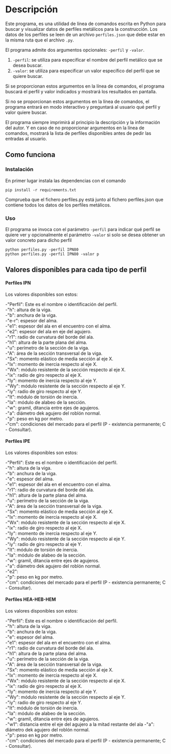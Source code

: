 # Descripción
Este programa, es una utilidad de línea de comandos escrita en Python para buscar y visualizar datos de perfiles metálicos para la construcción. Los datos de los perfiles se leen de un archivo `perfiles.json` que debe estar en la misma ruta que el archivo `.py`.

El programa admite dos argumentos opcionales: `-perfil` y `-valor`.  

1. `-perfil`: se utiliza para especificar el nombre del perfil metálico que se desea buscar.
2. `-valor`: se utiliza para especificar un valor específico del perfil que se quiere buscar.

Si se proporcionan estos argumentos en la línea de comandos, el programa buscará el perfil y valor indicados y mostrará los resultados en pantalla.

Si no se proporcionan estos argumentos en la línea de comandos, el programa entrará en modo interactivo y preguntará al usuario qué perfil y valor quiere buscar.

El programa siempre imprimirá al principio la descripción y la información del autor. Y en caso de no proporcionar argumentos en la línea de comandos, mostrará la lista de perfiles disponibles antes de pedir las entradas al usuario.

## Como funciona

### Instalación

En primer lugar instala las dependencias con el comando

```
pip install -r requirements.txt
```

Comprueba que el fichero perfiles.py está junto al fichero perfiles.json que contiene todos los datos de los perfiles metálicos.

### Uso

El programa se invoca con el parámetro `-perfil` para indicar qué perfil se quiere ver y opcionalmente el parámetro `-valor` si solo se desea obtener un valor concreto para dicho perfil
```
python perfiles.py -perfil IPN80
python perfiles.py -perfil IPN80 -valor p
```

## Valores disponibles para cada tipo de perfil
#### Perfiles IPN
Los valores disponibles son estos:

-"Perfil": Este es el nombre o identificación del perfil.  
-"h": altura de la viga.  
-"b": anchura de la viga.  
-"e-r": espesor del alma.  
-"e1": espesor del ala en el encuentro con el alma.  
-"e2": espesor del ala en eje del agujero.  
-"r1": radio de curvatura del borde del ala.  
-"h1": altura de la parte plana del alma.  
-"u": perímetro de la sección de la viga.  
-"A": área de la sección transversal de la viga.  
-"Sx": momento elástico de media sección al eje X.  
-"Ix": momento de inercia respecto al eje X.  
-"Wx": módulo resistente de la sección respecto al eje X.  
-"ix": radio de giro respecto al eje X.  
-"Iy": momento de inercia respecto al eje Y.  
-"Wy": módulo resistente de la sección respecto al eje Y.  
-"iy": radio de giro respecto al eje Y.  
-"It": módulo de torsión de inercia.  
-"Ia": módulo de alabeo de la sección.  
-"w": gramil, ditancia entre ejes de agujeros.  
-"a": diámetro dek agujero del roblón normal.  
-"p": peso en kg por metro.   
-"cm": condiciones del mercado para el perfil (P - existencia permanente; C - Consultar).  

#### Perfiles IPE
Los valores disponibles son estos:

-"Perfil": Este es el nombre o identificación del perfil.  
-"h": altura de la viga.  
-"b": anchura de la viga.  
-"e": espesor del alma.  
-"e1": espesor del ala en el encuentro con el alma.  
-"r1": radio de curvatura del borde del ala.  
-"h1": altura de la parte plana del alma.  
-"u": perímetro de la sección de la viga.  
-"A": área de la sección transversal de la viga.  
-"Sx": momento elástico de media sección al eje X.  
-"Ix": momento de inercia respecto al eje X.  
-"Wx": módulo resistente de la sección respecto al eje X.  
-"ix": radio de giro respecto al eje X.  
-"Iy": momento de inercia respecto al eje Y.  
-"Wy": módulo resistente de la sección respecto al eje Y.  
-"iy": radio de giro respecto al eje Y.  
-"It": módulo de torsión de inercia.  
-"Ia": módulo de alabeo de la sección.  
-"w": gramil, ditancia entre ejes de agujeros.  
-"a": diámetro dek agujero del roblón normal.  
-"e2":   
-"p": peso en kg por metro.  
-"cm": condiciones del mercado para el perfil (P - existencia permanente; C - Consultar).  


#### Perfiles HEA-HEB-HEM
Los valores disponibles son estos:


-"Perfil": Este es el nombre o identificación del perfil.  
-"h": altura de la viga.  
-"b": anchura de la viga.  
-"e": espesor del alma.  
-"e1": espesor del ala en el encuentro con el alma.  
-"r1": radio de curvatura del borde del ala.  
-"h1": altura de la parte plana del alma.  
-"u": perímetro de la sección de la viga.  
-"A": área de la sección transversal de la viga.  
-"Sx": momento elástico de media sección al eje X.  
-"Ix": momento de inercia respecto al eje X.  
-"Wx": módulo resistente de la sección respecto al eje X.  
-"ix": radio de giro respecto al eje X.  
-"Iy": momento de inercia respecto al eje Y.  
-"Wy": módulo resistente de la sección respecto al eje Y.  
-"iy": radio de giro respecto al eje Y.  
-"It": módulo de torsión de inercia.  
-"Ia": módulo de alabeo de la sección.  
-"w": gramil, ditancia entre ejes de agujeros.  
-"w1": distancia entre el eje del agujero a la mitad restante del ala
-"a": diámetro dek agujero del roblón normal.  
-"p": peso en kg por metro.  
-"cm": condiciones del mercado para el perfil (P - existencia permanente; C - Consultar).  


